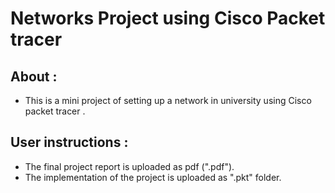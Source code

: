 # Networks Project using Cisco Packet tracer

## About :

- This is a mini project of setting up a network in university
 using  Cisco packet tracer .

## User instructions :

- The final project report is uploaded as pdf (".pdf").
- The implementation of the project is uploaded as ".pkt" folder.
